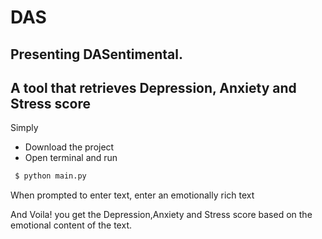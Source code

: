 # DAS
## Presenting DASentimental.
## A tool that retrieves Depression, Anxiety and Stress score

Simply
<ul>
<li>Download the project</li>
<li>Open terminal and run</li>
</ul>

```sh 
 $ python main.py
 ``` 
When prompted to enter text, enter an emotionally rich text

And Voila! you get the Depression,Anxiety and Stress score based on the emotional content of the text.
